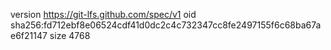 version https://git-lfs.github.com/spec/v1
oid sha256:fd712ebf8e06524cdf41d0dc2c4c732347cc8fe2497155f6c68ba67ae6f21147
size 4768
